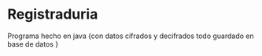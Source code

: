 # Registraduria
Programa hecho en java {con datos cifrados y decifrados todo guardado en base de datos }
